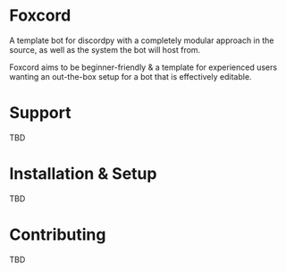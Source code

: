 # Foxcord
A template bot for discordpy with a completely modular approach in the source, as well as the system the bot will host from. 

Foxcord aims to be beginner-friendly & a template for experienced users wanting an out-the-box setup for a bot that is effectively editable.

# Support
TBD

# Installation & Setup
TBD

# Contributing
TBD
